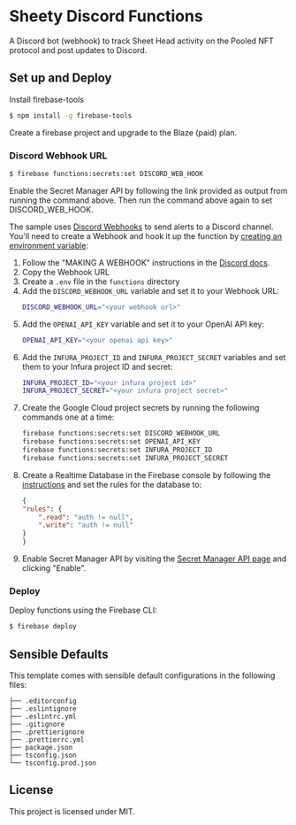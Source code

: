 # Sheety Discord Functions

A Discord bot (webhook) to track Sheet Head activity on the Pooled NFT protocol and post updates to Discord.

## Set up and Deploy
Install firebase-tools
```bash
$ npm install -g firebase-tools
```
Create a firebase project and upgrade to the Blaze (paid) plan.

### Discord Webhook URL

```bash
$ firebase functions:secrets:set DISCORD_WEB_HOOK
```
Enable the Secret Manager API by following the link provided as output from running the command above. Then run the command above again to set DISCORD_WEB_HOOK.

The sample uses [Discord Webhooks](https://support.discord.com/hc/en-us/articles/228383668-Intro-to-Webhooks) to send alerts to a Discord channel. You'll need to create a Webhook and hook it up the function by [creating an environment variable](https://firebase.google.com/docs/functions/config-env#env-variables):

1. Follow the "MAKING A WEBHOOK" instructions in the [Discord docs](https://support.discord.com/hc/en-us/articles/228383668-Intro-to-Webhooks). 
1. Copy the Webhook URL
1. Create a `.env` file in the `functions` directory
1. Add the `DISCORD_WEBHOOK_URL` variable and set it to your Webhook URL:
    ```bash
    DISCORD_WEBHOOK_URL="<your webhook url>"
    ```
1. Add the `OPENAI_API_KEY` variable and set it to your OpenAI API key:
    ```bash
    OPENAI_API_KEY="<your openai api key>"
    ```
1. Add the `INFURA_PROJECT_ID` and `INFURA_PROJECT_SECRET` variables and set them to your Infura project ID and secret:
    ```bash
    INFURA_PROJECT_ID="<your infura project id>"
    INFURA_PROJECT_SECRET="<your infura project secret>"
    ```
1. Create the Google Cloud project secrets by running the following commands one at a time:
    ```bash
    firebase functions:secrets:set DISCORD_WEBHOOK_URL
    firebase functions:secrets:set OPENAI_API_KEY
    firebase functions:secrets:set INFURA_PROJECT_ID
    firebase functions:secrets:set INFURA_PROJECT_SECRET
    ```
1. Create a Realtime Database in the Firebase console by following the [instructions](https://firebase.google.com/docs/database/web/start#create_a_database) and set the rules for the database to:
    ```json
    {
    "rules": {
        ".read": "auth != null",
        ".write": "auth != null"
    }
    }
    ```
1. Enable Secret Manager API by visiting the [Secret Manager API page](https://console.developers.google.com/apis/api/secretmanager.googleapis.com/overview?project=<FIREBASE_PROJECT>) and clicking "Enable".

### Deploy
Deploy functions using the Firebase CLI:

```bash
$ firebase deploy
```

## Sensible Defaults

This template comes with sensible default configurations in the following files:

```text
├── .editorconfig
├── .eslintignore
├── .eslintrc.yml
├── .gitignore
├── .prettierignore
├── .prettierrc.yml
├── package.json
├── tsconfig.json
└── tsconfig.prod.json
```

## License

This project is licensed under MIT.
